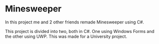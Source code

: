 # Minesweeper
In this project me and 2 other friends remade Minesweeper using C#.

This project is divided into two, both in C#. One using Windows Forms and the other using UWP.
This was made for a University project. 
